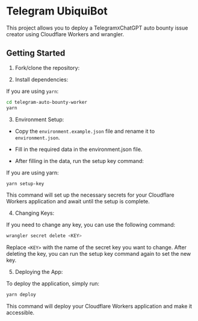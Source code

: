 # Telegram UbiquiBot

This project allows you to deploy a Telegram`X`ChatGPT auto bounty issue creator using Cloudflare Workers and wrangler.

## Getting Started

1. Fork/clone the repository:

2. Install dependencies:

If you are using `yarn`:

```bash
cd telegram-auto-bounty-worker
yarn
```

3. Environment Setup:

- Copy the `environment.example.json` file and rename it to `environment.json`.

- Fill in the required data in the environment.json file.

- After filling in the data, run the setup key command:

If you are using yarn:

```bash
yarn setup-key
```

This command will set up the necessary secrets for your Cloudflare Workers application and await until the setup is complete.

4. Changing Keys:

If you need to change any key, you can use the following command:

```bash
wrangler secret delete <KEY>
```

Replace `<KEY>` with the name of the secret key you want to change. After deleting the key, you can run the setup key command again to set the new key.

5. Deploying the App:

To deploy the application, simply run:

```bash
yarn deploy
```

This command will deploy your Cloudflare Workers application and make it accessible.
